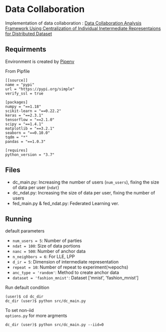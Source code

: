 # Data Collaboration

Implementation of data collaboration : [Data Collaboration Analysis Framework Using Centralization of Individual Inetermediate Representaions for Distributed Dataset](https://ascelibrary.org/doi/full/10.1061/AJRUA6.0001058)

## Requirments

Environment is created by [Pipenv](https://pipenv-ja.readthedocs.io/ja/translate-ja/basics.html)

From Pipfile

```
[[source]]
name = "pypi"
url = "https://pypi.org/simple"
verify_ssl = true

[packages]
numpy = "==1.18"
scikit-learn = "==0.22.2"
keras = "==2.3.1"
tensorflow = "==2.1.0"
scipy = "==1.4.1"
matplotlib = "==3.2.1"
seaborn = "==0.10.0"
tqdm = "*"
pandas = "==1.0.3"

[requires]
python_version = "3.7"
```

## Files

- dc_main.py: Increasing the number of users (`num_users`), fixing the size of data per user (`ndat`)
- dc_ndat.py: Increasing the size of data per user, fixing the number of users 
- fed_main.py & fed_ndat.py: Federated Learning ver.

## Running

default parameters

- `num_users = 5`: Number of parties
- `ndat = 100`: Size of data portions
- `nanc = 500`:  Number of anchor data
- `n_neighbors = 6`: For LLE, LPP
- `d_ir = 5`: Dimension of intermediate representation
- `repeat = 10`:  Number of repeat to experiment(≒epochs)
- `anc_type = 'random'`: Method to create anchor data
- `dataset = 'fashion_mnist'`: Dataset ['mnist', 'fashion_mnist']


Run default condition
```
(user)$ cd dc_dir
dc_dir (user)$ python src/dc_main.py
```

To set non-iid<br> `options.py` for more argments

```
dc_dir (user)$ python src/dc_main.py --iid=0
```